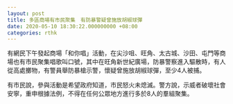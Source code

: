 ```yaml
---
layout: post
title: 多區商場有市民聚集　有防暴警疑曾施放胡椒球彈
date: 2020-05-10 18:30:22.000000000 +08:00
categories: rthk
---
```


有網民下午發起商場「和你唱」活動，在尖沙咀、旺角、太古城、沙田、屯門等商場也有市民聚集唱歌叫口號，其中在旺角新世紀廣場，防暴警察進入驅散時，有人從高處擲物，有警員舉防暴槍示警，懷疑曾施放胡椒球彈，至少4人被捕。

有市民說，參與活動是希望政府知道，市民怒火未熄滅。警方說，示威者破壞社會安寧，重申根據法例，不得在任何公眾地方進行多於8人的羣組聚集。
